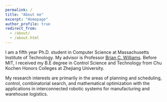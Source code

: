```yaml
---
permalink: /
title: "About me"
excerpt: "Homepage"
author_profile: true
redirect_from: 
  - /about/
  - /about.html
---
```


I am a fifth year Ph.D. student in Computer Science at Massachusetts Institute of Technology. My advisor is Professor [Brian C. Williams](http://people.csail.mit.edu/williams/Web%20site/williams.shtml). Before MIT, I received my B.E degree in Control Science and Technology from Chu Kochen Honors Colleges at Zhejiang University.

My research interests are primarily in the areas of planning and scheduling, control, combinatorial search, and mathematical optimization with the applications in interconnected robotic systems for manufacturing and warehouse logistics. 

